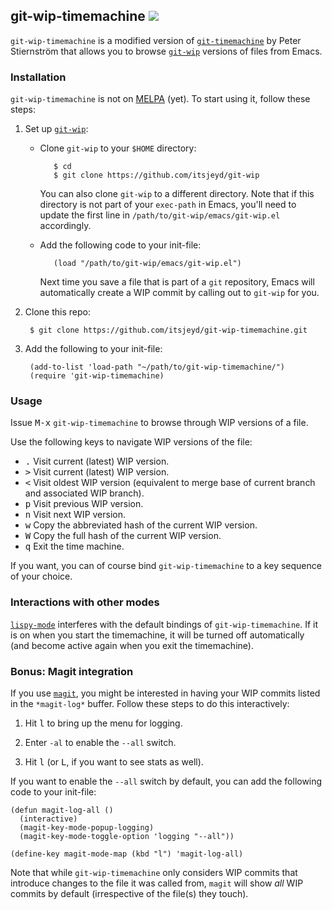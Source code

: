 ## git-wip-timemachine <a href="http://opensource.org/licenses/GPL-3.0"><img src="https://img.shields.io/badge/license-GPL-blue.svg" /></a>

`git-wip-timemachine` is a modified version of
[`git-timemachine`](https://github.com/pidu/git-timemachine) by Peter
Stiernström that allows you to browse
[`git-wip`](https://github.com/itsjeyd/git-wip) versions of files from
Emacs.

### Installation

`git-wip-timemachine` is not on [MELPA](http://melpa.org/) (yet). To
start using it, follow these steps:

1. Set up [`git-wip`](https://github.com/itsjeyd/git-wip):

   - Clone `git-wip` to your `$HOME` directory:

            $ cd
            $ git clone https://github.com/itsjeyd/git-wip

     You can also clone `git-wip` to a different directory. Note that
     if this directory is not part of your `exec-path` in Emacs,
     you'll need to update the first line in
     `/path/to/git-wip/emacs/git-wip.el` accordingly.

   - Add the following code to your init-file:

            (load "/path/to/git-wip/emacs/git-wip.el")

     Next time you save a file that is part of a `git` repository,
     Emacs will automatically create a WIP commit by calling out to
     `git-wip` for you.

2. Clone this repo:

        $ git clone https://github.com/itsjeyd/git-wip-timemachine.git

3. Add the following to your init-file:

        (add-to-list 'load-path "~/path/to/git-wip-timemachine/")
        (require 'git-wip-timemachine)

### Usage

Issue <kbd>M-x</kbd> `git-wip-timemachine` to browse through WIP
versions of a file.

Use the following keys to navigate WIP versions of the file:

- <kbd>.</kbd> Visit current (latest) WIP version.
- <kbd>></kbd> Visit current (latest) WIP version.
- <kbd><</kbd> Visit oldest WIP version (equivalent to merge base of current branch and associated WIP branch).
- <kbd>p</kbd> Visit previous WIP version.
- <kbd>n</kbd> Visit next WIP version.
- <kbd>w</kbd> Copy the abbreviated hash of the current WIP version.
- <kbd>W</kbd> Copy the full hash of the current WIP version.
- <kbd>q</kbd> Exit the time machine.

If you want, you can of course bind `git-wip-timemachine` to a key
sequence of your choice.

### Interactions with other modes

[`lispy-mode`](https://github.com/abo-abo/lispy) interferes with the
default bindings of `git-wip-timemachine`. If it is on when you start
the timemachine, it will be turned off automatically (and become
active again when you exit the timemachine).

### Bonus: Magit integration

If you use [`magit`](https://github.com/magit/magit), you might be
interested in having your WIP commits listed in the `*magit-log*`
buffer. Follow these steps to do this interactively:

1. Hit <kbd>l</kbd> to bring up the menu for logging.

2. Enter `-al` to enable the `--all` switch.

3. Hit <kbd>l</kbd> (or <kbd>L</kbd>, if you want to see stats as
   well).

If you want to enable the `--all` switch by default, you can add the
following code to your init-file:

    (defun magit-log-all ()
      (interactive)
      (magit-key-mode-popup-logging)
      (magit-key-mode-toggle-option 'logging "--all"))

    (define-key magit-mode-map (kbd "l") 'magit-log-all)

Note that while `git-wip-timemachine` only considers WIP commits that
introduce changes to the file it was called from, `magit` will show
*all* WIP commits by default (irrespective of the file(s) they touch).
